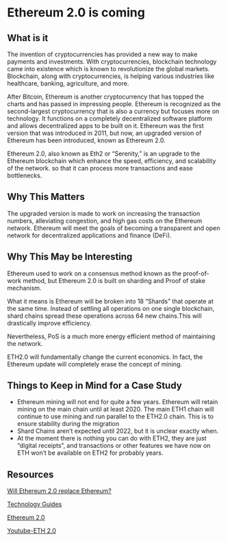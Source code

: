 # Ethereum 2.0 is coming

## What is it
The invention of cryptocurrencies has provided a new way to make payments and investments. With cryptocurrencies, blockchain technology came into existence which is known to revolutionize the global markets. Blockchain, along with cryptocurrencies, is helping various industries like healthcare, banking, agriculture, and more. 

After Bitcoin, Ethereum is another cryptocurrency that has topped the charts and has passed in impressing people. Ethereum is recognized as the second-largest cryptocurrency that is also a currency but focuses more on technology. It functions on a completely decentralized software platform and allows decentralized apps to be built on it. Ethereum was the first version that was introduced in 2011, but now, an upgraded version of Ethereum has been introduced, known as Ethereum 2.0.

Ethereum 2.0, also known as Eth2 or “Serenity,” is an upgrade to the Ethereum blockchain which enhance the speed, efficiency, and scalability of the network. so that it can process more transactions and ease bottlenecks.


## Why This Matters

The upgraded version is made to work on increasing the transaction numbers, alleviating congestion, and high gas costs on the Ethereum network. Ethereum will meet the goals of becoming a transparent and open network for decentralized applications and finance (DeFi). 

## Why This May be Interesting

Ethereum used to work on a consensus method known as the proof-of-work method, but Ethereum 2.0 is built on sharding and Proof of stake mechanism.

What it means is Ethereum will be broken into 18 “Shards” that operate at the same time. Instead of settling all operations on one single blockchain, shard chains spread these operations across 64 new chains.This will drastically improve efficiency.

 Nevertheless, PoS is a much more energy efficient method of maintaining the network.

ETH2.0 will fundamentally change the current economics. In fact, the Ethereum update will completely erase the concept of mining.

## Things to Keep in Mind for a Case Study

* Ethereum mining will not end for quite a few years. Ethereum will retain mining on the main chain until at least 2020. The main ETH1 chain will continue to use mining and run parallel to the ETH2.0 chain. This is to ensure stability during the migration
* Shard Chains aren’t expected until 2022, but it is unclear exactly when.
* At the moment there is nothing you can do with ETH2, they are just “digital receipts”, and transactions or other features we have now on ETH won’t be available on ETH2 for probably years.


## Resources

[Will Ethereum 2.0 replace Ethereum?](https://www.planetcompliance.com/will-ethereum-2-0-replace-ethereum/)

[Technology Guides](https://decrypt.co/resources/what-is-ethereum-2-0)

[Ethereum 2.0](https://boxmining.com/ethereum-2/)

[Youtube-ETH 2.0](https://www.youtube.com/watch?v=ctzGr58_jeI&ab_channel=Finematics)
